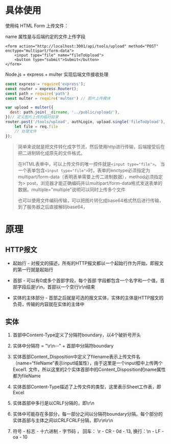 # 具体使用

使用纯 HTML Form 上传文件：

name 属性是与后端约定的文件上传字段

```
<form action="http://localhost:3001/api/tools/upload" method="POST" enctype="multipart/form-data">
    <input type="file" name="fileToUpload">
    <button type="submit">Submit</button>
</form>
```

Node.js + express + multer 实现后端文件接收处理

```js
const express = require('express');
const router = express.Router();
const path = require('path')
const multer = require('multer') // 图片上传模块

var upload = multer({
  dest: path.join(__dirname, '../public/upload/'),
})// 定义图片上传的临时目录
router.post('/tools/upload', authLogin, upload.single('fileToUpload'), (req, res, next) ={
    let file = req.file
    // 处理文件
});
```

> 简单来说就是把文件转化成字节流，然后使用http进行传输，后端接受后在把二进制转化成原先的文件格式。
> 
> 在HTML表单中，可以上传文件的唯一控件就是`<input type="file">`。
当一个表单包含`<input type="file">`时，表单的enctype必须指定为multipart/form-data（表明表单需要上传二进制数据），method必须指定为> post，浏览器才能正确编码并以multipart/form-data格式发送表单的数据。multiple="multiple"说明可以同时上传多个文件
> 
> 也可以使用文件编码传输，可以把图片转化成base64格式然后进行传输，到了服务器之后直接解码base64，

# 原理

## HTTP报文

* 起始行                  - 对报文的描述，所有的HTTP报文都以一个起始行作为开始，即报文的第一行就是起始行

* 首部                     - 可以有0或多个首部字段，每个首部 字段都包含一个名字和一个值，首部字段后是\r\n，首部以一个空行\r\n结束

* 实体的主体部分   - 首部之后就是可选的报文实体，实体的主体是HTTP报文的负荷，传输的内容就在实体的主体中

## 实体



1. 首部中Content-Type定义了分隔符boundary，以4个破折号开头

2. 实体中分隔符 = "\r\n--" + 首部中分隔符boundary

3. 实体首部Content_Disposition中定义了filename表示上传文件名（name=“fileName”表示input域属性），由于这里是一个input框中上传两个Excel1. 文件，所以这里的2个实体首部中的Content_Disposition的name属性都为fileName

4. 实体首部Content-Type描述了上传文件的类型，这里表示Sheet工作表，即Excel

5. 实体首部中多行是以CRLF分隔的，即\r\n

6. 实体中可能存在多部分，每一部分之间以分隔符boundary分隔，每个部分的实体首部与主体之间以CRLFCRLF分隔，即\r\n\r\n

7. 符号 - 标志 - 十六进制 - 字节码 ， 回车： \r - CR - 0d - 13, 换行：\n - LF - oa - 10